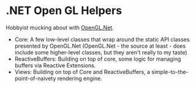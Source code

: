 # .NET Open GL Helpers

Hobbyist mucking about with [OpenGL.Net]().

* Core: A few low-level classes that wrap around the static API classes presented by OpenGL.Net (OpenGL.Net - the source at least - does include some higher-level classes, but they aren't really to my taste)
* ReactiveBuffers: Building on top of core, some logic for managing buffers via Reactive Extensions.
* Views: Building on top of Core and ReactiveBuffers, a simple-to-the-point-of-naivety rendering engine.